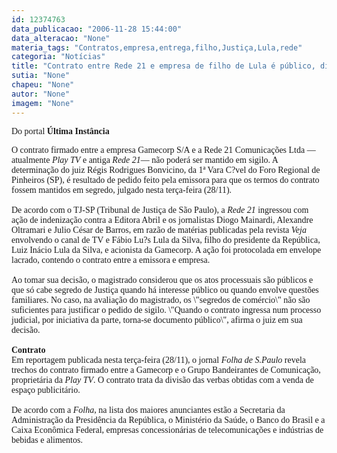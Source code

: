 ```yaml
---
id: 12374763
data_publicacao: "2006-11-28 15:44:00"
data_alteracao: "None"
materia_tags: "Contratos,empresa,entrega,filho,Justiça,Lula,rede"
categoria: "Notícias"
title: "Contrato entre Rede 21 e empresa de filho de Lula é público, diz Justiça "
sutia: "None"
chapeu: "None"
autor: "None"
imagem: "None"
---
```

<p><P><FONT face=Verdana>Do portal&nbsp;<STRONG>Última Instância</STRONG>&nbsp;</FONT></P></p>
<p><P><FONT face=Verdana>O contrato firmado entre a empresa Gamecorp S/A e a Rede 21 Comunicações Ltda —atualmente <I>Play TV</I> e antiga <I>Rede 21</I>— não poderá ser mantido em sigilo. A determinação do juiz Régis Rodrigues Bonvicino, da 1ª Vara C?vel do Foro Regional de Pinheiros (SP), é resultado de pedido feito pela emissora para que os termos do contrato fossem mantidos em segredo, julgado nesta terça-feira (28/11).<BR><BR>De acordo com o TJ-SP (Tribunal de Justiça de São Paulo), a <I>Rede 21</I> ingressou com ação de indenização contra a Editora Abril e os jornalistas Diogo Mainardi, Alexandre Oltramari e Julio César de Barros, em razão de matérias publicadas pela revista <I>Veja</I> envolvendo o canal de TV e Fábio Lu?s Lula da Silva, filho do presidente da República, Luiz Inácio Lula da Silva, e acionista da Gamecorp. A ação foi protocolada em envelope lacrado, contendo o contrato entre a emissora e empresa.<BR><BR>Ao tomar sua decisão, o magistrado considerou que os atos processuais são públicos e que só cabe segredo de Justiça quando há interesse público ou quando envolve questões familiares. No caso, na avaliação do magistrado, os \"segredos de comércio\" não são suficientes para justificar o pedido de sigilo. \"Quando o contrato ingressa num processo judicial, por iniciativa da parte, torna-se documento público\", afirma o juiz em sua decisão.<BR><BR><B>Contrato</B><BR>Em reportagem publicada nesta terça-feira (28/11), o jornal <I>Folha de S.Paulo</I> revela trechos do contrato firmado entre a Gamecorp e o Grupo Bandeirantes de Comunicação, proprietária da <I>Play TV</I>. O contrato trata da divisão das verbas obtidas com a venda de espaço publicitário.<BR><BR>De acordo com a <I>Folha</I>, na lista dos maiores anunciantes estão a Secretaria da Administração da Presidência da República, o Ministério da Saúde, o Banco do Brasil e a Caixa Econômica Federal, empresas concessionárias de telecomunicações e indústrias de bebidas e alimentos.</FONT></P> </p>
